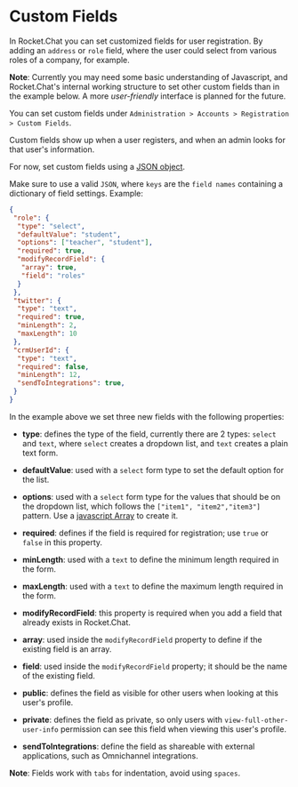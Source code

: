 # Custom Fields

In Rocket.Chat you can set customized fields for user registration. By adding an `address` or `role` field, where the user could select from various roles of a company, for example.

**Note**: Currently you may need some basic understanding of Javascript, and Rocket.Chat's internal working structure to set other custom fields than in the example below. A more _user-friendly_ interface is planned for the future.

You can set custom fields under `Administration > Accounts > Registration > Custom Fields`.

Custom fields show up when a user registers, and when an admin looks for that user's information.

For now, set custom fields using a [JSON object](https://developer.mozilla.org/en-US/docs/Learn/JavaScript/Objects/JSON).

Make sure to use a valid `JSON`, where `keys` are the `field names` containing a dictionary of field settings. Example:

```json
{
 "role": {
  "type": "select",
  "defaultValue": "student",
  "options": ["teacher", "student"],
  "required": true,
  "modifyRecordField": {
   "array": true,
   "field": "roles"
  }
 },
 "twitter": {
  "type": "text",
  "required": true,
  "minLength": 2,
  "maxLength": 10
 },
 "crmUserId": {
  "type": "text",
  "required": false,
  "minLength": 12,
  "sendToIntegrations": true,
 }
}
```

In the example above we set three new fields with the following properties:

- **type**: defines the type of the field, currently there are 2 types: `select` and `text`, where `select` creates a dropdown list, and `text` creates a plain text form.

- **defaultValue**: used with a `select` form type to set the default option for the list.

- **options**: used with a `select` form type for the values that should be on the dropdown list, which follows the `["item1", "item2","item3"]` pattern. Use a [javascript Array](https://developer.mozilla.org/en-US/docs/Web/JavaScript/Reference/Global_Objects/Array) to create it.

- **required**: defines if the field is required for registration; use `true` or `false` in this property.

- **minLength**: used with a `text` to define the minimum length required in the form.

- **maxLength**: used with a `text` to define the maximum length required in the form.

- **modifyRecordField**: this property is required when you add a field that already exists in Rocket.Chat.

- **array**: used inside the `modifyRecordField` property to define if the existing field is an array.

- **field**: used inside the `modifyRecordField` property; it should be the name of the existing field.

- **public**: defines the field as visible for other users when looking at this user's profile.

- **private**: defines the field as private, so only users with `view-full-other-user-info` permission can see this field when viewing this user's profile.

- **sendToIntegrations**: define the field as shareable with external applications, such as Omnichannel integrations.

**Note**: Fields work with `tabs` for indentation, avoid using `spaces`.
